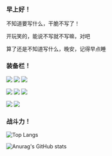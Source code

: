 ### 早上好！

不知道要写什么，干脆不写了！

开玩笑的，能说不写就不写嘛，对吧

算了还是不知道写什么，晚安，记得早点睡

### 装备栏！

[![](https://img.shields.io/badge/-Git-f05032?style=flat-square&logo=git&logoColor=white)](https://git-scm.com/) 
[![](https://img.shields.io/badge/-Node.js-43853d?style=flat-square&logo=node.js&logoColor=ffffff)](https://nodejs.org/) 
[![](https://img.shields.io/badge/-NPM-cb3837?style=flat-square&logo=npm&logoColor=white)](https://npmjs.com/) 

[![](https://img.shields.io/badge/-HTML5-E34F26?style=flat-square&logo=html5&logoColor=white)](https://html.spec.whatwg.org/) 
[![](https://img.shields.io/badge/-CSS3-1572B6?style=flat-square&logo=css3&logoColor=white)](https://www.w3.org/Style/CSS/) 
[![](https://img.shields.io/badge/-JavaScript-f7e018?style=flat-square&logo=javascript&logoColor=white)](https://www.ecma-international.org/) 

[![](https://img.shields.io/badge/Firefox-109.0beta-E02950?style=flat-square&logo=firefox&logoColor=ffffff)](https://www.firefox.com) 
[![](https://img.shields.io/badge/Windows-11-0290EE?style=flat-square&logo=microsoft&logoColor=ffffff)](https://www.microsoft.com/windows/get-windows-11)

### 战斗力！

![Top Langs](https://github-readme-stats.vercel.app/api/top-langs/?username=jiupinx&layout=compact&card_width=446&theme=transparent)

![Anurag's GitHub stats](https://github-readme-stats.vercel.app/api?username=jiupinx&show_icons=true&theme=transparent)
